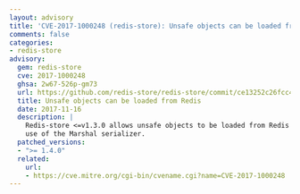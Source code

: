 ```yaml
---
layout: advisory
title: 'CVE-2017-1000248 (redis-store): Unsafe objects can be loaded from Redis'
comments: false
categories:
- redis-store
advisory:
  gem: redis-store
  cve: 2017-1000248
  ghsa: 2w67-526p-gm73
  url: https://github.com/redis-store/redis-store/commit/ce13252c26fcc40ed4935c9abfeb0ee0761e5704
  title: Unsafe objects can be loaded from Redis
  date: 2017-11-16
  description: |
    Redis-store <=v1.3.0 allows unsafe objects to be loaded from Redis via the
    use of the Marshal serializer.
  patched_versions:
  - ">= 1.4.0"
  related:
    url:
    - https://cve.mitre.org/cgi-bin/cvename.cgi?name=CVE-2017-1000248
---
```

